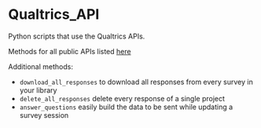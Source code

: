 # Qualtrics_API


Python scripts that use the Qualtrics APIs.


Methods for all public APIs listed [here](https://api.qualtrics.com/)

Additional methods:

* `download_all_responses` to download all responses from every survey in your library
* `delete_all_responses` delete every response of a single project
* `answer_questions` easily build the data to be sent while updating a survey session